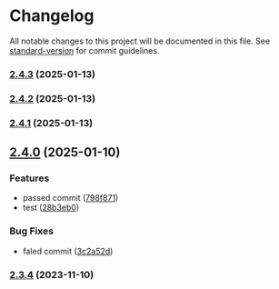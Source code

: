 # Changelog

All notable changes to this project will be documented in this file. See [standard-version](https://github.com/conventional-changelog/standard-version) for commit guidelines.

### [2.4.3](https://github.com/Health-Education-England/tis-poc-automated-versioned-releases/compare/v2.4.2...v2.4.3) (2025-01-13)

### [2.4.2](https://github.com/Health-Education-England/tis-poc-automated-versioned-releases/compare/v2.4.1...v2.4.2) (2025-01-13)

### [2.4.1](https://github.com/Health-Education-England/tis-poc-automated-versioned-releases/compare/v2.4.0...v2.4.1) (2025-01-13)

## [2.4.0](https://github.com/Health-Education-England/tis-poc-automated-versioned-releases/compare/v2.3.4...v2.4.0) (2025-01-10)


### Features

* passed commit ([798f871](https://github.com/Health-Education-England/tis-poc-automated-versioned-releases/commit/798f871fbcc9a7df42bb283880d09d66efedd3ac))
* test ([28b3eb0](https://github.com/Health-Education-England/tis-poc-automated-versioned-releases/commit/28b3eb030723c63263bf4199b2565f108c795d93))


### Bug Fixes

* faled commit ([3c2a52d](https://github.com/Health-Education-England/tis-poc-automated-versioned-releases/commit/3c2a52db43fd289c354949163df96a0c15652e17))

### [2.3.4](https://github.com/Health-Education-England/tis-poc-automated-versioned-releases/compare/v2.3.3...v2.3.4) (2023-11-10)
